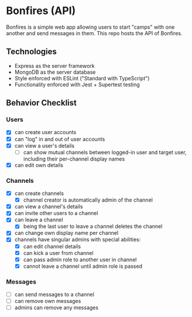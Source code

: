# Bonfires (API)
Bonfires is a simple web app allowing users to start "camps" with one another and send messages in them. This repo hosts the API of Bonfires.

## Technologies
- Express as the server framework
- MongoDB as the server database
- Style enforced with ESLint ("Standard with TypeScript")
- Functionality enforced with Jest + Supertest testing

## Behavior Checklist
### Users
- [x] can create user accounts
- [x] can "log" in and out of user accounts
- [x] can view a user's details
  - [ ] can show mutual channels between logged-in user and target user, including their per-channel display names
- [x] can edit own details 
### Channels
- [x] can create channels
  - [x] channel creator is automatically admin of the channel
- [x] can view a channel's details
- [x] can invite other users to a channel
- [x] can leave a channel
  - [x] being the last user to leave a channel deletes the channel
- [x] can change own display name per channel
- [x] channels have singular admins with special abilities:
  - [x] can edit channel details
  - [x] can kick a user from channel
  - [x] can pass admin role to another user in channel
  - [x] cannot leave a channel until admin role is passed
### Messages
- [ ] can send messages to a channel
- [ ] can remove own messages
- [ ] admins can remove any messages

